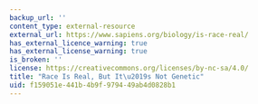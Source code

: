 ```yaml
---
backup_url: ''
content_type: external-resource
external_url: https://www.sapiens.org/biology/is-race-real/
has_external_licence_warning: true
has_external_license_warning: true
is_broken: ''
license: https://creativecommons.org/licenses/by-nc-sa/4.0/
title: "Race Is Real, But It\u2019s Not Genetic"
uid: f159051e-441b-4b9f-9794-49ab4d0828b1
---
```

